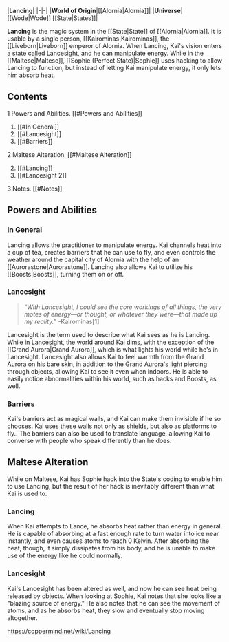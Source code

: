 |**Lancing**|
|-|-|
|**World of Origin**|[[Alornia\|Alornia]]|
|**Universe**|[[Wode\|Wode]] [[State\|States]]|

**Lancing** is the magic system in the [[State\|State]] of [[Alornia\|Alornia]]. It is usable by a single person, [[Kairominas\|Kairominas]], the [[Liveborn\|Liveborn]] emperor of Alornia. When Lancing, Kai's vision enters a state called Lancesight, and he can manipulate energy. While in the [[Maltese\|Maltese]], [[Sophie (Perfect State)\|Sophie]] uses hacking to allow Lancing to function, but instead of letting Kai manipulate energy, it only lets him absorb heat.

## Contents

1 Powers and Abilities. [[#Powers and Abilities]] 

1. [[#In General]] 
1. [[#Lancesight]] 
1. [[#Barriers]] 


2 Maltese Alteration. [[#Maltese Alteration]] 

2. [[#Lancing]] 
2. [[#Lancesight 2]] 


3 Notes. [[#Notes]] 


## Powers and Abilities
### In General
Lancing allows the practitioner to manipulate energy. Kai channels heat into a cup of tea, creates barriers that he can use to fly, and even controls the weather around the capital city of Alornia with the help of an [[Aurorastone\|Aurorastone]]. Lancing also allows Kai to utilize his [[Boosts\|Boosts]], turning them on or off.

### Lancesight
>“*With Lancesight, I could see the core workings of all things, the very motes of energy—or thought, or whatever they were—that made up my reality.*”
\-Kairominas[1]

Lancesight is the term used to describe what Kai sees as he is Lancing. While in Lancesight, the world around Kai dims, with the exception of the [[Grand Aurora\|Grand Aurora]], which is what lights his world while he's in Lancesight. Lancesight also allows Kai to feel warmth from the Grand Aurora on his bare skin, in addition to the Grand Aurora's light piercing through objects, allowing Kai to see it even when indoors. He is able to easily notice abnormalities within his world, such as hacks and Boosts, as well.

### Barriers
Kai's barriers act as magical walls, and Kai can make them invisible if he so chooses. Kai uses these walls not only as shields, but also as platforms to fly.. The barriers can also be used to translate language, allowing Kai to converse with people who speak differently than he does.

## Maltese Alteration
While on Maltese, Kai has Sophie hack into the State's coding to enable him to use Lancing, but the result of her hack is inevitably different than what Kai is used to.

### Lancing
When Kai attempts to Lance, he absorbs heat rather than energy in general. He is capable of absorbing at a fast enough rate to turn water into ice near instantly, and even causes atoms to reach 0 Kelvin. After absorbing the heat, though, it simply dissipates from his body, and he is unable to make use of the energy like he could normally.

### Lancesight
Kai's Lancesight has been altered as well, and now he can see heat being released by objects. When looking at Sophie, Kai notes that she looks like a "blazing source of energy." He also notes that he can see the movement of atoms, and as he absorbs heat, they slow and eventually stop moving altogether.



https://coppermind.net/wiki/Lancing